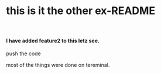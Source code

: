 # this is it the other ex-README
<br>
<h4>I have added feature2 to this letz see.</h4>
<p>push the code</p>
<p>most of the things were done on tereminal.</p>
